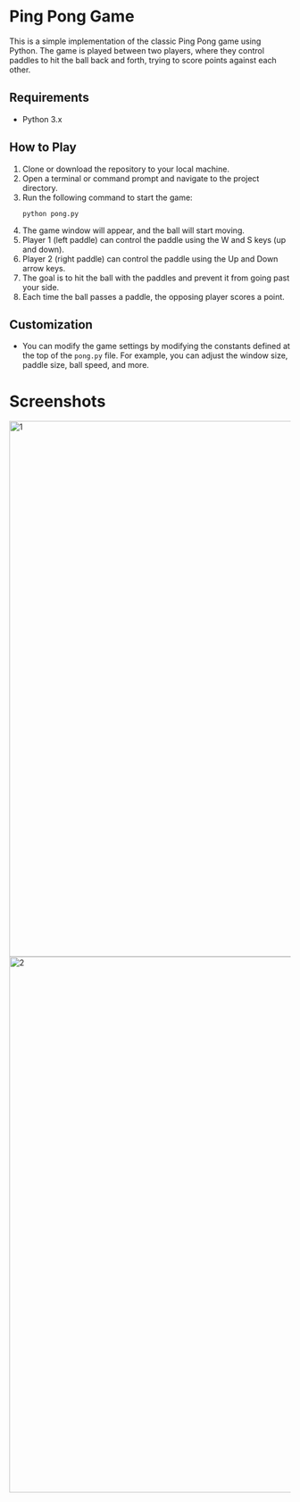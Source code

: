 # Ping Pong Game

This is a simple implementation of the classic Ping Pong game using Python. The game is played between two players, where they control paddles to hit the ball back and forth, trying to score points against each other.

## Requirements

- Python 3.x

## How to Play

1. Clone or download the repository to your local machine.
2. Open a terminal or command prompt and navigate to the project directory.
3. Run the following command to start the game:
   ```shell
   python pong.py
   ```
4. The game window will appear, and the ball will start moving.
5. Player 1 (left paddle) can control the paddle using the W and S keys (up and down).
6. Player 2 (right paddle) can control the paddle using the Up and Down arrow keys.
7. The goal is to hit the ball with the paddles and prevent it from going past your side.
8. Each time the ball passes a paddle, the opposing player scores a point.

## Customization

- You can modify the game settings by modifying the constants defined at the top of the `pong.py` file. For example, you can adjust the window size, paddle size, ball speed, and more.

# Screenshots 

<img width="960" alt="1" src="https://github.com/chhitizzz/ping-pong/assets/137091888/61604ef1-8d50-4f27-a95e-0b297e106025">

<img width="960" alt="2" src="https://github.com/chhitizzz/ping-pong/assets/137091888/a5a2705f-daf6-49eb-be4f-581a8ddb82ef">

